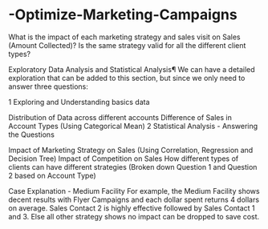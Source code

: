 # -Optimize-Marketing-Campaigns
What is the impact of each marketing strategy and sales visit on Sales (Amount Collected)? 
Is the same strategy valid for all the different client types?

Exploratory Data Analysis and Statistical Analysis¶
We can have a detailed exploration that can be added to this section, but since we only need to answer three questions:

1 Exploring and Understanding basics data

Distribution of Data across different accounts
Difference of Sales in Account Types (Using Categorical Mean)
2 Statistical Analysis - Answering the Questions

Impact of Marketing Strategy on Sales (Using Correlation, Regression and Decision Tree)
Impact of Competition on Sales
How different types of clients can have different strategies (Broken down Question 1 and Question 2 based on Account Type)


Case Explanation - Medium Facility
For example, the Medium Facility shows decent results with Flyer Campaigns and each dollar spent returns 4 dollars on average. Sales Contact 2 is highly effective followed by Sales Contact 1 and 3. Else all other strategy shows no impact can be dropped to save cost.
